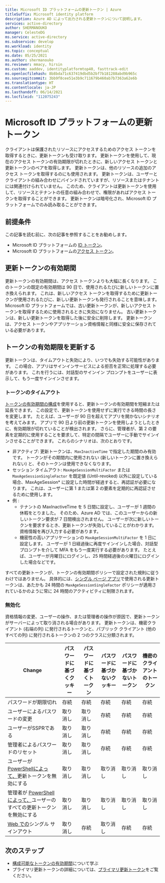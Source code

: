 ```yaml
---
title: Microsoft ID プラットフォームの更新トークン | Azure
titleSuffix: Microsoft identity platform
description: Azure AD によって出力される更新トークンについて説明します。
services: active-directory
author: SHERMANOUKO
manager: CelesteDG
ms.service: active-directory
ms.subservice: develop
ms.workload: identity
ms.topic: conceptual
ms.date: 05/25/2021
ms.author: shermanouko
ms.reviewer: mmacy, hirsin
ms.custom: aaddev, identityplatformtop40, fasttrack-edit
ms.openlocfilehash: 8b8bda71c637419dbd5b2bf7b181288abd9b965c
ms.sourcegitcommit: 3bb9f8cee51e3b9c711679b460ab7b7363a62e6b
ms.translationtype: HT
ms.contentlocale: ja-JP
ms.lasthandoff: 06/14/2021
ms.locfileid: "112075243"
---
```

# <a name="microsoft-identity-platform-refresh-tokens"></a>Microsoft ID プラットフォームの更新トークン

クライアントは保護されたリソースにアクセスするためのアクセス トークンを取得するときに、更新トークンも受け取ります。 更新トークンを使用して、現在のアクセス トークンの有効期限が切れたときに、新しいアクセス トークンと更新トークンのペアを取得します。 更新トークンは、他のリソースの追加のアクセス トークンを取得するのにも使用されます。 更新トークンは、ユーザーとクライアントの組み合わせにバインドされていますが、リソースまたはテナントには関連付けられていません。 このため、クライアントは更新トークンを使用して、リソースとテナントの任意の組み合わせで、権限があればアクセス トークンを取得することができます。 更新トークンは暗号化され、Microsoft ID プラットフォームでのみ読み取ることができます。

## <a name="prerequisites"></a>前提条件

この記事を読む前に、次の記事を参照することをお勧めします。

* Microsoft ID プラットフォームの [ID トークン](id-tokens.md)。
* Microsoft ID プラットフォームの[アクセス トークン](access-tokens.md)。

## <a name="refresh-token-lifetime"></a>更新トークンの有効期間

更新トークンの有効期間は、アクセス トークンよりも大幅に長くなります。 このトークンの既定の有効期間は 90 日で、使用されるたびに新しいトークンに置き換えられます。 これは、新しいアクセス トークンを取得するために更新トークンが使用されるたびに、新しい更新トークンも発行されることを意味します。 Microsoft ID プラットフォームでは、古い更新トークンが、新しいアクセス トークンを取得するために使用されるときに失効になりません。 古い更新トークンは、新しい更新トークンを取得した後に安全に削除します。 更新トークンは、アクセス トークンやアプリケーション資格情報と同様に安全に保存されている必要があります。 

## <a name="refresh-token-expiration"></a>トークンの有効期限を更新する

更新トークンは、タイムアウトと失効により、いつでも失効する可能性があります。 この場合、アプリはサインインサービスによる拒否を正常に処理する必要があります。 これを行うには、対話型のサインイン プロンプトをユーザーに表示して、もう一度サインインさせます。 

### <a name="token-timeouts"></a>トークンのタイムアウト

[トークンの有効期間の構成](active-directory-configurable-token-lifetimes.md#refresh-and-session-token-lifetime-policy-properties)を使用すると、更新トークンの有効期間を短縮または延長できます。 この設定で、更新トークンを使用せずに実行できる時間の長さを変更します。 たとえば、ユーザーが 90 日を超えてアプリを開かないシナリオを考えてみます。 アプリで 90 日より前の更新トークンを使用しようとしたときに、有効期限が切れていることが検出されます。 さらに、管理者が、第 2 の要素を定期的に使用することを要求して、特定の間隔でユーザーに手動でサインインさせることができます。 これらのシナリオは、次のとおりです。

* 非アクティブ: 更新トークンは、`MaxInactiveTime` で指定した期間のみ有効です。  トークンがその期間内に使用されない (新しいトークンに置き換えられない) と、そのトークンは使用できなくなります。
* セッション タイムアウト: `MaxAgeSessionMultiFactor` または `MaxAgeSessionSingleFactor` を既定値 (Until-revoked) 以外に設定している場合、MaxAgeSession* に設定した時間が経過すると、再認証が必要になります。  これは、ユーザーに第 1 または第 2 の要素を定期的に再認証させるために使用します。 
* 例 :
  * テナントの MaxInactiveTime を 5 日間に設定し、ユーザーが 1 週間の休暇をとりました。 そのため、Azure AD では、このユーザーからの新しいトークン要求が 7 日間検出されません。 ユーザーが次に新しいトークンを要求するとき、更新トークンが失効していることがわかります。資格情報を再び入力する必要があります。
  * 機密性の高いアプリケーションの `MaxAgeSessionMultiFactor` を 1 日に設定します。 ユーザーが 1 日経過後に再度サインインした場合、対話型プロンプトを介して MFA をもう一度実行する必要があります。 たとえば、ユーザーが月曜日にログインし、25 時間経過後の火曜日にログインした場合などです。 

すべての更新トークンが、トークンの有効期間ポリシーで設定された規則に従うわけではありません。 具体的には、[シングル ページ アプリ](reference-third-party-cookies-spas.md)で使用される更新トークンは、あたかも 24 時間の `MaxAgeSessionSingleFactor` ポリシーが適用されているかのように常に 24 時間のアクティビティに制限されます。 

### <a name="revocation"></a>無効化

資格情報の変更、ユーザーの操作、または管理者の操作が原因で、更新トークンがサーバーによって取り消される場合があります。  更新トークンは、機密クライアント (右端の列) に発行されるトークンと、パブリック クライアント (他のすべての列) に発行されるトークンの 2 つのクラスに分類されます。

| Change | パスワードに基づくクッキー | パスワードに基づくトークン | パスワードに基づかないクッキー | パスワードに基づかないトークン | 機密のクライアントのトークン |
|---|-----------------------|----------------------|---------------------------|--------------------------|---------------------------|
| パスワードが期限切れ | 存続 | 存続 | 存続 | 存続 | 存続 |
| ユーザーによるパスワードの変更 | 取り消し | 取り消し | 存続 | 存続 | 存続 |
| ユーザーがSSPRである | 取り消し | 取り消し | 存続 | 存続 | 存続 |
| 管理者によるパスワードのリセット | 取り消し | 取り消し | 存続 | 存続 | 存続 |
| ユーザーが [PowerShellによって、](/powershell/module/azuread/revoke-azureadsignedinuserallrefreshtoken)更新トークンを無効にする | 取り消し | 取り消し | 取り消し | 取り消し | 取り消し |
| 管理者が [PowerShell によって、](/powershell/module/azuread/revoke-azureaduserallrefreshtoken)ユーザーのすべての更新トークンを無効にする | 取り消し | 取り消し |取り消し | 取り消し | 取り消し |
| [Web での](v2-protocols-oidc.md#single-sign-out)シングル サインアウト | 取り消し | 存続 | 取り消し | 存続 | 存続 |

## <a name="next-steps"></a>次のステップ

* [構成可能なトークンの有効期間](active-directory-configurable-token-lifetimes.md)について学ぶ
* プライマリ更新トークンの詳細については、[プライマリ更新トークン](../devices/concept-primary-refresh-token.md)をご覧ください。
